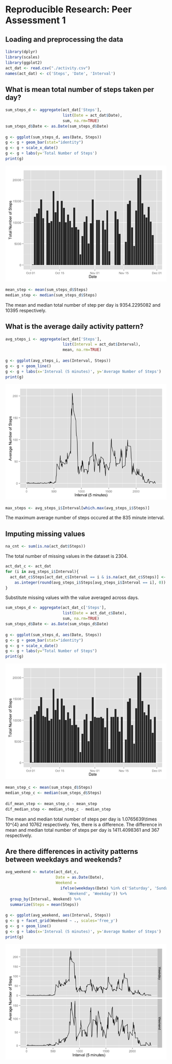 # Reproducible Research: Peer Assessment 1


## Loading and preprocessing the data

```r
library(dplyr)
library(scales)
library(ggplot2)
act_dat <- read.csv("./activity.csv")
names(act_dat) <- c('Steps', 'Date', 'Interval')
```
## What is mean total number of steps taken per day?

```r
sum_steps_d <- aggregate(act_dat['Steps'],
                         list(Date = act_dat$Date), 
                         sum, na.rm=TRUE)
sum_steps_d$Date <- as.Date(sum_steps_d$Date)

g <- ggplot(sum_steps_d, aes(Date, Steps))
g <- g + geom_bar(stat="identity")
g <- g + scale_x_date()
g <- g + labs(y='Total Number of Steps')
print(g)
```

![](PA1_template_files/figure-html/unnamed-chunk-2-1.png) 

```r
mean_step <- mean(sum_steps_d$Steps)
median_step <- median(sum_steps_d$Steps)
```
The mean and median total number of step per day is 9354.2295082 and 10395 respectively.
## What is the average daily activity pattern?

```r
avg_steps_i <- aggregate(act_dat['Steps'],
                         list(Interval = act_dat$Interval), 
                         mean, na.rm=TRUE)

g <- ggplot(avg_steps_i, aes(Interval, Steps))
g <- g + geom_line()
g <- g + labs(x='Interval (5 minutes)', y='Average Number of Steps')
print(g)
```

![](PA1_template_files/figure-html/unnamed-chunk-3-1.png) 

```r
max_steps <- avg_steps_i$Interval[which.max(avg_steps_i$Steps)]
```
The maximum average number of steps occured at the 835 minute interval.
## Imputing missing values

```r
na_cnt <- sum(is.na(act_dat$Steps))
```
The total number of missing values in the dataset is 2304.

```r
act_dat_c <- act_dat
for (i in avg_steps_i$Interval){
  act_dat_c$Steps[act_dat_c$Interval == i & is.na(act_dat_c$Steps)] <- 
    as.integer(round(avg_steps_i$Steps[avg_steps_i$Interval == i], 0))
}
```
Substitute missing values with the value averaged across days.

```r
sum_steps_d <- aggregate(act_dat_c['Steps'],
                         list(Date = act_dat_c$Date), 
                         sum, na.rm=TRUE)
sum_steps_d$Date <- as.Date(sum_steps_d$Date)

g <- ggplot(sum_steps_d, aes(Date, Steps))
g <- g + geom_bar(stat="identity")
g <- g + scale_x_date()
g <- g + labs(y="Total Number of Steps")
print(g)
```

![](PA1_template_files/figure-html/unnamed-chunk-6-1.png) 


```r
mean_step_c <- mean(sum_steps_d$Steps)
median_step_c <- median(sum_steps_d$Steps)

dif_mean_step <- mean_step_c - mean_step
dif_median_step <- median_step_c - median_step
```

The mean and median total number of steps per day is 1.0765639\times 10^{4} and 10762 respectively. Yes, there is a difference. The difference in mean and median total number of steps per day is 1411.4098361 and 367 respectively.

## Are there differences in activity patterns between weekdays and weekends?

```r
avg_weekend <- mutate(act_dat_c, 
                      Date = as.Date(Date), 
                      Weekend = 
                        ifelse(weekdays(Date) %in% c('Saturday', 'Sunday'), 
                           'Weekend', 'Weekday')) %>% 
  group_by(Interval, Weekend) %>% 
  summarize(Steps = mean(Steps))

g <- ggplot(avg_weekend, aes(Interval, Steps))
g <- g + facet_grid(Weekend ~ ., scales='free_y') 
g <- g + geom_line()
g <- g + labs(x='Interval (5 minutes)', y='Average Number of Steps')
print(g)
```

![](PA1_template_files/figure-html/unnamed-chunk-8-1.png) 

